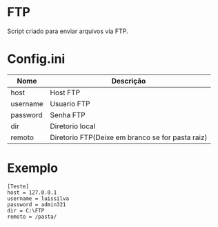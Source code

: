 # FTP

Script criado para enviar arquivos via FTP.

# Config.ini

Nome  | Descrição
------------- | -------------
host  | Host FTP
username  | Usuario FTP
password  | Senha FTP
dir	 | Diretorio local
remoto | Diretorio FTP(Deixe em branco se for pasta raiz)

# Exemplo

	[Teste]
	host = 127.0.0.1
	username = luissilva
	password = admin321
	dir = C:\FTP
	remoto = /pasta/

